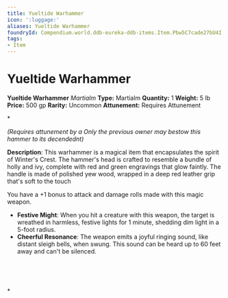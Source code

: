 ```yaml
---
title: Yueltide Warhammer
icon: ':luggage:'
aliases: Yueltide Warhammer
foundryId: Compendium.world.ddb-eureka-ddb-items.Item.Pbw5C7cade27bU4I
tags:
- Item
---
```


# Yueltide Warhammer

**Yueltide Warhammer**
_Martialm_
**Type:** Martialm
**Quantity:** 1
**Weight:** 5 lb
**Price:** 500 gp
**Rarity:** Uncommon
**Attunement:** Requires Attunement

*<div class="item-attunement"><i>(Requires attunement by a Only the previous owner may bestow this hammer to its decendednt)</i><p>**Description**: This warhammer is a magical item that encapsulates the spirit of Winter's Crest. The hammer's head is crafted to resemble a bundle of holly and ivy, complete with red and green engravings that glow faintly. The handle is made of polished yew wood, wrapped in a deep red leather grip that's soft to the touch

You have a +1 bonus to attack and damage rolls made with this magic weapon.</p>
* **Festive Might**: When you hit a creature with this weapon, the target is wreathed in harmless, festive lights for 1 minute, shedding dim light in a 5-foot radius.
* **Cheerful Resonance**: The weapon emits a joyful ringing sound, like distant sleigh bells, when swung. This sound can be heard up to 60 feet away and can't be silenced.

<p> 

 </p>*